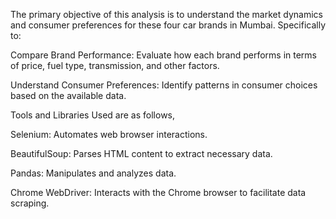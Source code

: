 The primary objective of this analysis is to understand the market dynamics and consumer preferences for these four car brands in Mumbai. Specifically to: 

Compare Brand Performance: Evaluate how each brand performs in terms of price, fuel type, transmission, and other factors. 

Understand Consumer Preferences: Identify patterns in consumer choices based on the available data. 

Tools and Libraries Used are as follows,

Selenium: Automates web browser interactions. 

BeautifulSoup: Parses HTML content to extract necessary data. 

Pandas: Manipulates and analyzes data. 

Chrome WebDriver: Interacts with the Chrome browser to facilitate data scraping. 
